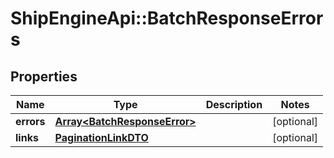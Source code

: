 # ShipEngineApi::BatchResponseErrors

## Properties
Name | Type | Description | Notes
------------ | ------------- | ------------- | -------------
**errors** | [**Array&lt;BatchResponseError&gt;**](BatchResponseError.md) |  | [optional] 
**links** | [**PaginationLinkDTO**](PaginationLinkDTO.md) |  | [optional] 


